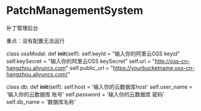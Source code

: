 # PatchManagementSystem
补丁管理后台

重点：没有配置无法运行

class ossModal:
    def __init__(self):
        self.keyId = "输入你的阿里云OSS keyid"
        self.keySecret = "输入你的阿里云OSS keySecret"
        self.url = "http://oss-cn-hangzhou.aliyuncs.com"
        self.public_url = "https://yourbucketname.oss-cn-hangzhou.aliyuncs.com/"


class db:
    def __init__(self):
        self.host = '输入你的云数据库host'
        self.user_name = '输入你的云数据库 账号'
        self.password = '输入你的云数据库 密码'
        self.db_name = '数据库名称'
